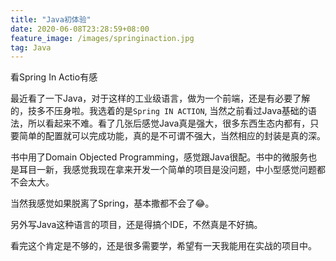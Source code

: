 ```yaml
---
title: "Java初体验"
date: 2020-06-08T23:28:59+08:00
feature_image: /images/springinaction.jpg
tag: Java
---
```


看Spring In Actio有感
<!--more-->

最近看了一下Java，对于这样的工业级语言，做为一个前端，还是有必要了解的，技多不压身啦。我选着的是`Spring IN ACTION`, 当然之前看过Java基础的语法，所以看起来不难。看了几张后感觉Java真是强大，很多东西生态内都有，只要简单的配置就可以完成功能，真的是不可谓不强大，当然相应的封装是真的深。

书中用了Domain Objected Programming，感觉跟Java很配。书中的微服务也是耳目一新，我感觉我现在拿来开发一个简单的项目是没问题，中小型感觉问题都不会太大。

当然我感觉如果脱离了Spring，基本撒都不会了😂。

另外写Java这种语言的项目，还是得搞个IDE，不然真是不好搞。

看完这个肯定是不够的，还是很多需要学，希望有一天我能用在实战的项目中。